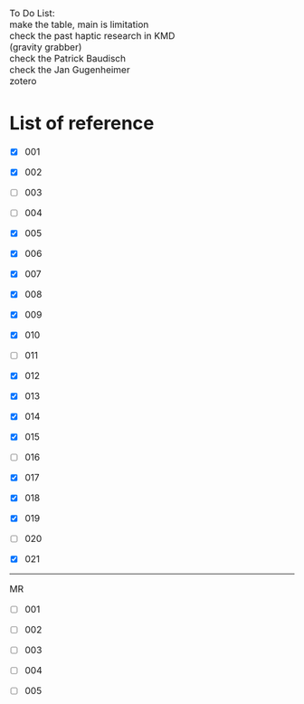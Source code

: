 <font size= "3">

To Do List: <br>
make the table, main is limitation<br>
check the past haptic research in KMD<br>
(gravity grabber)<br>
check the Patrick Baudisch<br>
check the Jan Gugenheimer<br>
zotero<br>

# List of reference

  - [x] 001

  - [x] 002

  - [ ] 003

  - [ ] 004

  - [x] 005

  - [x] 006

  - [x] 007

  - [x] 008

  - [x] 009

  - [x] 010

  - [ ] 011

  - [x] 012

  - [x] 013

  - [x] 014

  - [x] 015

  - [ ] 016

  - [x] 017

  - [x] 018

  - [x] 019

  - [ ] 020

  - [x] 021

  ---
  MR

  - [ ] 001

  - [ ] 002
   
  - [ ] 003
   
  - [ ] 004

  - [ ] 005

  
